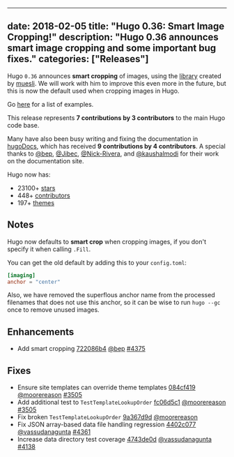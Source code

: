 
---
date: 2018-02-05
title: "Hugo 0.36: Smart Image Cropping!"
description: "Hugo 0.36 announces smart image cropping and some important bug fixes."
categories: ["Releases"]
---

Hugo `0.36` announces **smart cropping** of images, using the [library](https://github.com/muesli/smartcrop) created by [muesli](https://github.com/muesli). We will work with him to improve this even more in the future, but this is now the default used when cropping images in Hugo.

Go [here](http://hugotest.bep.is/resourcemeta/smartcrop/) for a list of examples.

This release represents **7 contributions by 3 contributors** to the main Hugo code base.

Many have also been busy writing and fixing the documentation in [hugoDocs](https://github.com/gohugoio/hugoDocs), 
which has received **9 contributions by 4 contributors**. A special thanks to [@bep](https://github.com/bep), [@Jibec](https://github.com/Jibec), [@Nick-Rivera](https://github.com/Nick-Rivera), and [@kaushalmodi](https://github.com/kaushalmodi) for their work on the documentation site.


Hugo now has:

* 23100+ [stars](https://github.com/gohugoio/hugo/stargazers)
* 448+ [contributors](https://github.com/gohugoio/hugo/graphs/contributors)
* 197+ [themes](http://themes.gohugo.io/)

## Notes
Hugo now defaults to **smart crop** when cropping images, if you don't specify it when calling `.Fill`.

You can get the old default by adding this to your `config.toml`:

```toml
[imaging]
anchor = "center"
```
Also, we have removed the superflous anchor name from the processed filenames that does not use this anchor, so it can be wise to run `hugo --gc` once to remove unused images.

## Enhancements
* Add smart cropping [722086b4](https://github.com/gohugoio/hugo/commit/722086b4ed3e77d1aba6724474bec06d08e7de06) [@bep](https://github.com/bep) [#4375](https://github.com/gohugoio/hugo/issues/4375)

## Fixes
* Ensure site templates can override theme templates [084cf419](https://github.com/gohugoio/hugo/commit/084cf4191b3c1e7590a4223fd9251019ef5d4c21) [@moorereason](https://github.com/moorereason) [#3505](https://github.com/gohugoio/hugo/issues/3505)
* Add additional test to `TestTemplateLookupOrder` [fc06d5c1](https://github.com/gohugoio/hugo/commit/fc06d5c18bb1e47f90f0297aa8121ee0775e047d) [@moorereason](https://github.com/moorereason) [#3505](https://github.com/gohugoio/hugo/issues/3505)
* Fix broken `TestTemplateLookupOrder` [9a367d9d](https://github.com/gohugoio/hugo/commit/9a367d9d06db6f6cf22121d0397c464ae36e7089) [@moorereason](https://github.com/moorereason) 
* Fix JSON array-based data file handling regression [4402c077](https://github.com/gohugoio/hugo/commit/4402c077754991df19c3bbab0c4a671dcfdc192c) [@vassudanagunta](https://github.com/vassudanagunta) [#4361](https://github.com/gohugoio/hugo/issues/4361)
* Increase data directory test coverage [4743de0d](https://github.com/gohugoio/hugo/commit/4743de0d3c7564fc06972074e903d5502d204353) [@vassudanagunta](https://github.com/vassudanagunta) [#4138](https://github.com/gohugoio/hugo/issues/4138)







